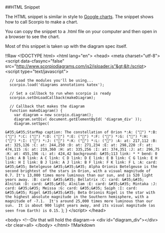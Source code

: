 ##HTML Snippet

The HTML snippet is similar in style to [Google charts](https://developers.google.com/chart/interactive/docs/quick_start).  The snippet shows how to call Scorpio to make a chart. 

You can copy the snippet to a .html file on your computer and then open in a browser to see the chart.

Most of this snippet is taken up with the diagram spec itself.  

!!Raw
&lt;!DOCTYPE html&gt;
&lt;html lang="en"&gt;
  &lt;head&gt;
    &lt;meta charset="utf-8"&gt;
    &lt;script data-cfasync="false" src="http://www.scorpiodiagrams.com/js2/jsloader.js"&gt;&lt;/script&gt;
    &lt;script type="text/javascript"&gt;

      // Load the modules you'll be using...
      scorpio.load('diagrams annotations katex');

      // Set a callback to run when scorpio is ready
      scorpio.setOnLoadCallback(makeDiagram);

      // Callback that makes the diagram
      function makeDiagram() {
        var diagram = new scorpio.diagram();
        diagram.setDiv( document.getElementById( 'diagram_div' ));
        diagram.setSpec(
`
&#35;&#35;StarMap
caption: The constellation of Orion
*:A: ("🌟")
*:B: ("🌟")
*:C: ("🌟")
*:D: ("🌟")
*:E: ("🌟")
*:F: ("🌟")
*:G: ("🌟")
*:H: ("🌟")
*:I: ("🌟")
*:J: ("🌟")
*:K: ("🌟")
*:L: ("🌟")
:A: at: 217,112
:B: at: 325,126
:C: at: 244,250
:D: at: 271,234
:E: at: 298,220
:F: at: 474,115
:G: at: 219,360
:H: at: 335,256
:I: at: 374,351
:J: at: 296,75
:K: at: 455,196
:L: at: 424,42
background: &#35;113
link: * *
bend: 0
link: A B
link: A C
link: C D
link: D E
link: E B
link: C G
link: E H
link: H I
link: B J
link: A J
link: B F
link: F K
link: F L
:A:
card:
&#35;&#35; Betelgeuse
&#35;&#35;&#35; Alpha Orionis
Betelgeuse is the second brightest of the stars in Orion, with a visual magnitude of 0.7. It's 13,000 times more luminous than our sun, and is 520 light years away.
:B:
card:
&#35;&#35; Bellatrix
:C:
card:
&#35;&#35; Alnitak
:D:
card:
&#35;&#35; Alnilam
:E:
card:
&#35;&#35; Mintaka
:J:
card:
&#35;&#35; Meissa
:G:
card:
&#35;&#35; Saiph
:I:
card:
&#35;&#35; Rigel
&#35;&#35;&#35; Beta Orionis
Rigel is the star with the highest absolute magnitude in the Southern hemisphere, with a magnitude of -7.1.  It's around 25,000 times more luminous than our sun.  It is about 900 light years away, and its visual magnitude (as seen from Earth) is 0.15.
`
          );
      }
    &lt;/script&gt;
  &lt;/head&gt;

  &lt;body&gt;
    &lt;!--Div that will hold the diagram--&gt;
    &lt;div id="diagram_div"&gt;&lt;/div&gt;
    &lt;br clear=all&gt;
  &lt;/body&gt;
&lt;/html&gt;
!!Markdown

&nbsp;